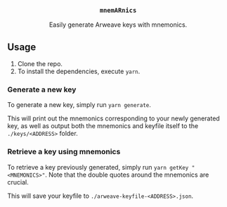 <p align="center">
  <h3 align="center"><code>mnemARnics</code></h3>
  <p align="center">Easily generate Arweave keys with mnemonics.</p>
</p>

## Usage

1. Clone the repo.
2. To install the dependencies, execute `yarn`.

### Generate a new key

To generate a new key, simply run `yarn generate`.

This will print out the mnemonics corresponding to your newly generated key, as well as output both the mnemonics and keyfile itself to the `./keys/<ADDRESS>` folder.

### Retrieve a key using mnemonics

To retrieve a key previously generated, simply run `yarn getKey "<MNEMONICS>"`. Note that the double quotes around the mnemonics are crucial.

This will save your keyfile to `./arweave-keyfile-<ADDRESS>.json`.
